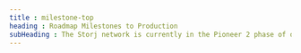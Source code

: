 ```yaml
---
title : milestone-top
heading : Roadmap Milestones to Production
subHeading : The Storj network is currently in the Pioneer 2 phase of our V3 beta. Those who sign up for our waitlist can also participate in our Beta ahead of production later this year.
---
```

